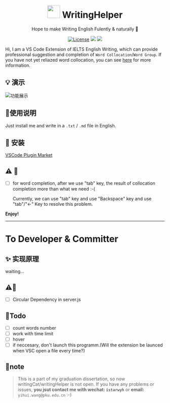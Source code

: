 
<h1 align = "center"><img  src="https://gitee.com/istarwyh/images/raw/master/1620488333_20210508233841877_2346.png" width="40px" height="40px"/>
WritingHelper
</h1>
<p align="center">
  Hope to make Writing English Fulently & naturally  🚀
</p>
<p align = "center">
  <a href="./LICENSE"><img src="https://img.shields.io/badge/License-GPLv2-green" alt="License"></a>
  <a><img src="https://img.shields.io/badge/PRs-welcome-brightgreen.svg"/></a>
  <a><img src="https://img.shields.io/badge/Powered%20by-VSCode-blue"/></a>
</p>


Hi, I am a VS Code Extension of IELTS English Writing, which can provide professional suggestion and completion of `Word Collocation`/`Word Group`.
If you have not yet reliazed word collocation, you can see [here](https://www.thoughtco.com/what-is-collocation-1211244#:~:text=Collocation%20refers%20to%20a%20group%20of%20two%20or,place.%20Collocation%E2%80%8Bs%20are%20words%20that%20are%20located%20together.) for more information.

## 💡 演示

![功能展示](https://gitee.com/istarwyh/images/raw/master/1624119548_20210620001856138_14747.gif)

## 📝使用说明 
Just install me and write in a `.txt` / `.md`  file in English.

## 📸 安装

[VSCode Plugin Market](https://marketplace.visualstudio.com/items?itemName=istarwyh.writinghelper)

## ⚠️ 🐞 

- [ ] for word completion, after we use "tab" key, the result of collocation completion more than what we need :-(

  Currently, we can use "tab" key and use "Backspace" key and use "tab"/"<-" Key to resolve this problem.


**Enjoy!**

----------------

# To Developer & Committer
## ✨ 实现原理
waiting...

## ⚠️🐞
- [ ] Circular Dependency in server.js

## 🚩Todo
- [ ] count words number
- [ ] work with time limit
- [ ] hover
- [ ] if neccesary, don't launch this programm.(Will the extension be launced when VSC open a file every time?)

## 📣note
>This is a part of my graduation dissertation, so now writingCat/writingHelper is not open. If you have any problems or issues,
**you jsut contact me with wechat: `istarwyh`** or **email:** `yihui.wang@pku.edu.cn` :-)